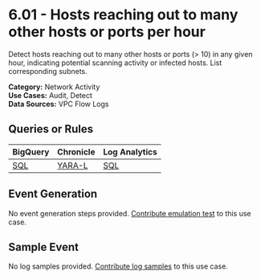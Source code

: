 # 6.01 - Hosts reaching out to many other hosts or ports per hour
Detect hosts reaching out to many other hosts or ports (> 10) in any given hour,
indicating potential scanning activity or infected hosts.
List corresponding subnets.


**Category:** Network Activity
</br>
**Use Cases:** Audit, Detect
</br>
**Data Sources:** VPC Flow Logs
</br>



## Queries or Rules
BigQuery | Chronicle | Log Analytics
--- | --- | ---
[SQL](../../backends/bigquery/sql/6_01_hosts_reaching_to_many_other_hosts_or_ports.sql) | [YARA-L](../../backends/chronicle/yaral/6_01_hosts_reaching_to_many_other_hosts_or_ports.yaral) | [SQL](../../backends/log_analytics/sql/6_01_hosts_reaching_to_many_other_hosts_or_ports.sql)

## Event Generation
No event generation steps provided. [Contribute emulation test](../../CONTRIBUTING.md) to this use case.

## Sample Event
No log samples provided. [Contribute log samples](../../CONTRIBUTING.md) to this use case.

